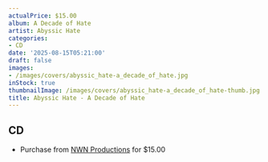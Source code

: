 ```yaml
---
actualPrice: $15.00
album: A Decade of Hate
artist: Abyssic Hate
categories:
- CD
date: '2025-08-15T05:21:00'
draft: false
images:
- /images/covers/abyssic_hate-a_decade_of_hate.jpg
inStock: true
thumbnailImage: /images/covers/abyssic_hate-a_decade_of_hate-thumb.jpg
title: Abyssic Hate - A Decade of Hate
---
```


## CD
* Purchase from [NWN Productions](http://shop.nwnprod.com/index.php?route=product/product&path=93&product_id=61410&sort=pd.name&order=ASC) for $15.00
